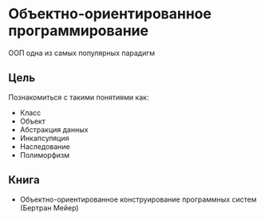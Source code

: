 # Объектно-ориентированное программирование
ООП одна из самых популярных парадигм

## Цель
Познакомиться с такими понятиями как:
- Класс
- Объект
- Абстракция данных
- Инкапсуляция
- Наследование
- Полиморфизм

## Книга
- Объектно-ориентированное конструирование программных систем (Бертран Мейер)
